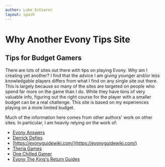 ```yaml
---
author: Luke Schierer
layout: spash
---
```


# Why Another Evony Tips Site

## Tips for Budget Gamers

There are lots of sites out there with tips on playing Evony. Why am I creating yet another? I find that the advice I am giving younger and/or less knowledgable players differs from what I find on any single site out there. This is largely because so many of the sites are targeted on people who spend far more on the game than I do. While they have tons of very valuable info, figuring out the right course for the player with a smaller budget can be a real challenge. This site is based on my experiences playing on a more limited budget.

Much of the information here comes from other authors' work on other sites. In particular, I am heavily relying on the work of:

- [Evony Answers](https://www.evonyanswers.com/)
- [Derrick Defies](https://www.youtube.com/@DerrickDefies)
- [https://evonyguidewiki.com/](https://evonyguidewiki.com/)
- [Theria Games](https://theriagames.com/evony-wiki/)
- [One Chilled Gamer](https://onechilledgamer.com/)
- [Evony The King's Return Guides](https://www.evonytkrguide.com/)
